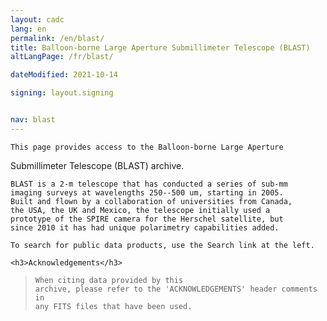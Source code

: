 ```yaml
---
layout: cadc
lang: en
permalink: /en/blast/
title: Balloon-borne Large Aperture Submillimeter Telescope (BLAST)
altLangPage: /fr/blast/

dateModified: 2021-10-14

signing: layout.signing


nav: blast
---
```


<p>
  
    This page provides access to the Balloon-borne Large Aperture
Submillimeter Telescope (BLAST) archive.
  
</p>

<p>
  
    BLAST is a 2-m telescope that has conducted a series of sub-mm
    imaging surveys at wavelengths 250--500 um, starting in 2005.
    Built and flown by a collaboration of universities from Canada,
    the USA, the UK and Mexico, the telescope initially used a
    prototype of the SPIRE camera for the Herschel satellite, but
    since 2010 it has had unique polarimetry capabilities added.
  
</p>

<p>
  
    To search for public data products, use the Search link at the left.
    
</p>

<div class="about_text">

    <h3>Acknowledgements</h3> 


<blockquote>
  
    When citing data provided by this
    archive, please refer to the 'ACKNOWLEDGEMENTS' header comments in
    any FITS files that have been used.
  
  
</blockquote>
